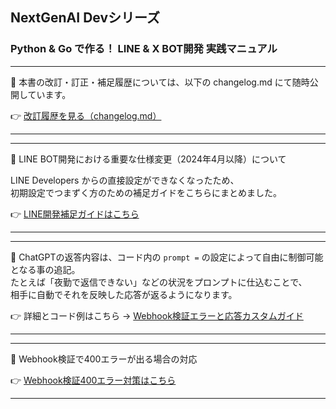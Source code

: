 ## NextGenAI Devシリーズ
### Python & Go で作る！ LINE & X BOT開発 実践マニュアル
---

📘 本書の改訂・訂正・補足履歴については、以下の changelog.md にて随時公開しています。

👉 [改訂履歴を見る（changelog.md）](./changelog.md)

---
---

📘 LINE BOT開発における重要な仕様変更（2024年4月以降）について

LINE Developers からの直接設定ができなくなったため、  
初期設定でつまずく方のための補足ガイドをこちらにまとめました。

👉 [LINE開発補足ガイドはこちら](./line_developer.md)

---
---

📘 ChatGPTの返答内容は、コード内の `prompt =` の設定によって自由に制御可能となる事の追記。  
たとえば「夜勤で返信できない」などの状況をプロンプトに仕込むことで、  
相手に自動でそれを反映した応答が返るようになります。

👉 詳細とコード例はこちら → [Webhook検証エラーと応答カスタムガイド](./line_webhook_fix.md)

---
---

📘 Webhook検証で400エラーが出る場合の対応

👉 [Webhook検証400エラー対策はこちら](./line_webhook_fix.md)

---
